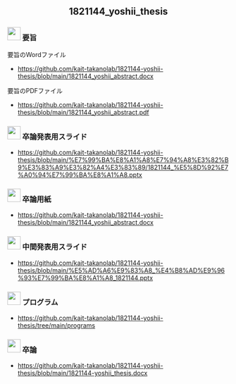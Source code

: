 
<h2 align="center">1821144_yoshii_thesis</h2>

### <img src="https://icooon-mono.com//i/icon_11104/icon_111041_64.png" height="30px;" /> 要旨
要旨のWordファイル
- https://github.com/kait-takanolab/1821144-yoshii-thesis/blob/main/1821144_yoshii_abstract.docx

要旨のPDFファイル
- https://github.com/kait-takanolab/1821144-yoshii-thesis/blob/main/1821144_yoshii_abstract.pdf
### <img src="https://icooon-mono.com/i/icon_12063/icon_120631_64.png" height="30px;" /> 卒論発表用スライド

- https://github.com/kait-takanolab/1821144-yoshii-thesis/blob/main/%E7%99%BA%E8%A1%A8%E7%94%A8%E3%82%B9%E3%83%A9%E3%82%A4%E3%83%89/1821144_%E5%8D%92%E7%A0%94%E7%99%BA%E8%A1%A8.pptx

### <img src="https://icooon-mono.com/i/icon_12063/icon_120631_64.png" height="30px;" /> 卒論用紙

- https://github.com/kait-takanolab/1821144-yoshii-thesis/blob/main/1821144_yoshii_abstract.docx

### <img src="https://icooon-mono.com/i/icon_12063/icon_120631_64.png" height="30px;" /> 中間発表用スライド

- https://github.com/kait-takanolab/1821144-yoshii-thesis/blob/main/%E5%AD%A6%E9%83%A8_%E4%B8%AD%E9%96%93%E7%99%BA%E8%A1%A8_1821144.pptx

### <img src="https://icooon-mono.com/i/icon_12063/icon_120631_64.png" height="30px;" /> プログラム

- https://github.com/kait-takanolab/1821144-yoshii-thesis/tree/main/programs

### <img src="https://icooon-mono.com/i/icon_15815/icon_158151_64.png" height="30px;" /> 卒論

- https://github.com/kait-takanolab/1821144-yoshii-thesis/blob/main/1821144-yoshii_thesis.docx

